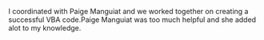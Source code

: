 I coordinated with Paige Manguiat and we worked together on creating a successful VBA code.Paige Manguiat was too much helpful and she added alot to my knowledge.   
